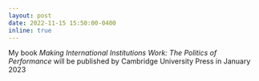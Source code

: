 ```yaml
---
layout: post
date: 2022-11-15 15:50:00-0400
inline: true
---
```


My book _Making International Institutions Work: The Politics of Performance_ will be published by Cambridge University Press in January 2023

